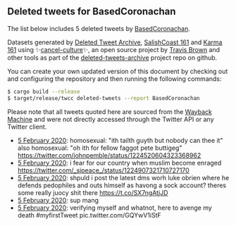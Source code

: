 ## Deleted tweets for BasedCoronachan

The list below includes 5 deleted tweets by
[BasedCoronachan](https://twitter.com/BasedCoronachan).



Datasets generated by [Deleted Tweet Archive](https://twitter.com/deletedtweet161), 
[SalishCoast 161](https://twitter.com/SalishCoastA) and [Karma 161](https://twitter.com/KarmaOneSixOne) 
using ✨[cancel-culture](https://github.com/travisbrown/cancel-culture)✨, an open source project by 
[Travis Brown](https://twitter.com/travisbrown) and other tools as part of the 
[deleted-tweets-archive](https://github.com/salcoast/deleted-tweets-archive/) project repo on github.

You can create your own updated version of this document by checking out and configuring the
repository and then running the following commands:

```bash
$ cargo build --release
$ target/release/twcc deleted-tweets --report BasedCoronachan
```

Please note that all tweets quoted here are sourced from the
[Wayback Machine](https://web.archive.org) and were not directly accessed through the Twitter API or
any Twitter client.

* [ 5 February 2020](https://web.archive.org/web/20200205081251/https://twitter.com/BasedCoronachan/status/1224923493826994178): homosexual: "ith tailth guyth but nobody can thee it" also homosexual: "oh ith for fellow faggot pete buttigeg" https://twitter.com/johnpemble/status/1224520604323368962
* [ 5 February 2020](https://web.archive.org/web/20200205091545/https://twitter.com/BasedCoronachan/status/1224919747785043968): i fear for our country when muslim become enraged https://twitter.com/_sjpeace_/status/1224907321710727170
* [ 5 February 2020](https://web.archive.org/web/20200205043855/https://twitter.com/BasedCoronachan/status/1224915281799254018): shpuld i post the latest dms worh luke obrien where he defends pedophiles and outs himself as havong a sock account? theres some really juocy shit there https://t.co/SX7ngAtjJD
* [ 5 February 2020](https://web.archive.org/web/20200205085411/https://twitter.com/BasedCoronachan/status/1224911500579688448): sup mang
* [ 5 February 2020](https://web.archive.org/web/20200205085411/https://twitter.com/BasedCoronachan/status/1224911500579688448): verifying myself and whatnot, here to avenge my death  #myfirstTweet  pic.twitter.com/GQYwV1iStF
